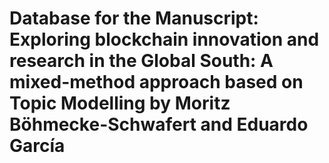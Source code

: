 # Database for the Manuscript: Exploring blockchain innovation and research in the Global South: A mixed-method approach based on Topic Modelling by Moritz Böhmecke-Schwafert and Eduardo García

